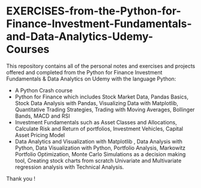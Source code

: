 # EXERCISES-from-the-Python-for-Finance-Investment-Fundamentals-and-Data-Analytics-Udemy-Courses

This repository contains all of the personal notes and exercises and projects offered and completed from the Python for Finance Investment Fundamentals & Data Analytics on Udemy with the language Python:

- A Python Crash course 
- Python for Finance which includes Stock Market Data, Pandas Basics, Stock Data Analysis with Pandas, Visualizing Data with Matplotlib, Quantitative Trading Strategies, Trading with Moving Averages, Bollinger Bands, MACD and RSI
- Investment Fundamentals such as Asset Classes and Allocations, Calculate Risk and Return of portfolios, Investment Vehicles, Capital Asset Pricing Model
- Data Analytics and Visualization with Matplotlib , Data Analysis with Python, Data Visualization with Python, Portfolio Analysis, Markowitz Portfolio Optimization, Monte Carlo Simulations as a decision making tool, Creating stock charts from scratch
Univariate and Multivariate regression analysis with Technical Analysis.

Thank you !
